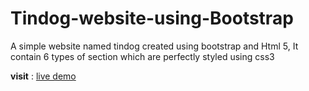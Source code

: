 # Tindog-website-using-Bootstrap

A simple website named tindog created using bootstrap and Html 5, It contain 6 types of section which are perfectly styled using css3

**visit** : [live demo]( https://GanapathySubramanian.github.io/Tindog-website-using-Bootstrap/)
